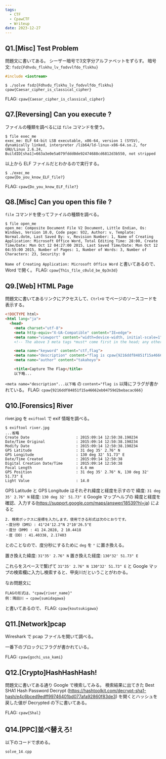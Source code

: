 ```yaml
---
tags:
  - CTF
  - CpawCTF
  - Writeup
date: 2023-12-27
---
```

## Q1.[Misc] Test Problem
問題文に書いてある。
シーザー暗号で3文字分アルファベットをずらす。
暗号文: `fsdz{Fdhvdu_flskhu_lv_fodvvlfdo_flskhu}`
```cpp:solve.cpp
#include <iostream>
```

```bash:terminal
$ ./solve fsdz{Fdhvdu_flskhu_lv_fodvvlfdo_flskhu}
cpaw{Caesar_cipher_is_classical_cipher}
```

FLAG: `cpaw{Caesar_cipher_is_classical_cipher}`
## Q7.[Reversing] Can you execute ?
ファイルの種類を調べるには `file` コマンドを使う。
```bash:terminal
$ file exec_me
exec_me: ELF 64-bit LSB executable, x86-64, version 1 (SYSV), dynamically linked, interpreter /lib64/ld-linux-x86-64.so.2, for GNU/Linux 2.6.24, BuildID[sha1]=663a3e0e5a079fddd0de92474688cd6812d3b550, not stripped
```
以上から ELF ファイルだとわかるので実行する。
```bash:terminal
$ ./exec_me
cpaw{Do_you_know_ELF_file?}
```
FLAG: `cpaw{Do_you_know_ELF_file?}`
## Q8.[Misc] Can you open this file ?
`file` コマンドを使ってファイルの種類を調べる。
```bash:terminal
$ file open_me
open_me: Composite Document File V2 Document, Little Endian, Os: Windows, Version 10.0, Code page: 932, Author: v, Template: Normal.dotm, Last Saved By: v, Revision Number: 1, Name of Creating Application: Microsoft Office Word, Total Editing Time: 28:00, Create Time/Date: Mon Oct 12 04:27:00 2015, Last Saved Time/Date: Mon Oct 12 04:55:00 2015, Number of Pages: 1, Number of Words: 3, Number of Characters: 23, Security: 0
```
`Name of Creating Application: Microsoft Office Word` と書いてあるので、Word で開く。
FLAG: `cpaw{Th1s_f1le_c0uld_be_0p3n3d}`
## Q9.[Web] HTML Page
問題文に書いてあるリンクにアクセスして、`Ctrl+U` でページのソースコードを表示する。
```html
<!DOCTYPE html>
<html lang="ja">
  <head>
    <meta charset="utf-8">
    <meta http-equiv="X-UA-Compatible" content="IE=edge">
    <meta name="viewport" content="width=device-width, initial-scale=1">
    <!-- The above 3 meta tags *must* come first in the head; any other head content must come *after* these tags -->

    <meta name="keyword" content="ctf,flag">
    <meta name="description" content="flag is cpaw{9216ddf84851f15a46662eb04759d2bebacac666}">
    <meta name="author" content="takahoyo">

    <title>Capture The Flag</title>
	以下略...
```

`<meta name="description"...以下略` の `content="flag is` 以降にフラグが書かれている。
FLAG: `cpaw{9216ddf84851f15a46662eb04759d2bebacac666}`
## Q10.[Forensics] River
 river.jpg を `exiftool` で exif 情報を調べる。
 ```bash:terminal
$ exiftool river.jpg
...省略
Create Date                     : 2015:09:14 12:50:38.190234
Date/Time Original              : 2015:09:14 12:50:38.190234
Modify Date                     : 2015:09:14 12:50:38.190234
GPS Latitude                    : 31 deg 35' 2.76" N
GPS Longitude                   : 130 deg 32' 51.73" E
Date/Time Created               : 2015:09:14 12:50:38
Digital Creation Date/Time      : 2015:09:14 12:50:38
Focal Length                    : 4.6 mm
GPS Position                    : 31 deg 35' 2.76" N, 130 deg 32' 51.73" E
Light Value                     : 14.0
```
GPS Latitude と GPS Longitude はそれぞれ緯度と経度を示すので
緯度: `31 deg 35' 2.76" N`
経度: `130 deg 32' 51.73" E`
Google マップヘルプの 緯度と経度を確認、入力する(https://support.google.com/maps/answer/18539?hl=ja) によると
```text:Google マップヘルプの 緯度と経度を確認、入力する
2. 検索ボックスに座標を入力します。使用できる形式は次のとおりです。
・度分秒（DMS）: 41°24'12.2"N 2°10'26.5"E
・度分（DMM）: 41 24.2028, 2 10.4418
・度（DD）: 41.40338, 2.17403
```
とのことなので、度分秒にするために `deg` を `°` に置き換える。

置き換えた緯度:  `31°35' 2.76" N`
置き換えた経度:  `130°32' 51.73" E`

これらをスペースで繋げて `31°35' 2.76" N 130°32' 51.73" E` と Google マップの検索欄に入力し検索すると、甲突川だということがわかる。

なお問題文に
```
FLAGの形式は、"cpaw{river_name}"
例：隅田川 → cpaw{sumidagawa}
```
と書いてあるので、 FLAG: `cpaw{koutsukigawa}`

## Q11.[Network]pcap

Wireshark で pcap ファイルを開いて調べる。

一番下のブロックにフラグが書かれている。

FLAG: `cpaw{gochi_usa_kami}`
## Q12.[Crypto]HashHashHash!
問題文に書いてある通り Google で検索してみる。
検索結果に出てきた Best SHA1 Hash Password Decrypt (https://hashtoolkit.com/decrypt-sha1-hash/e4c6bced9edff99746401bd077afa92860f83de3) を開くとハッシュを戻した値が Decrypted の下に書いてある。 

FLAG: `cpaw{Shal}`
## Q14.[PPC]並べ替えろ!
以下のコードで求める。
```cpp:solve.cpp
solve_14.cpp
````
